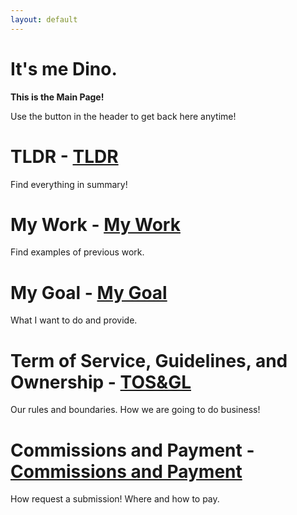 ```yaml
---
layout: default
---
```


# It's me Dino.

**This is the Main Page!** 

Use the button in the header to get back here anytime!

# TLDR - [TLDR](./TLDR.html)
Find everything in summary!

# My Work - [My Work](./mywork.html)
Find examples of previous work.

# My Goal - [My Goal](./mygoal.html)
What I want to do and provide.

# Term of Service, Guidelines, and Ownership - [TOS&GL](./tos_gl_os.html)
Our rules and boundaries. How we are going to do business!

# Commissions and Payment - [Commissions and Payment](./cmm_pay.html)
How request a submission! Where and how to pay.